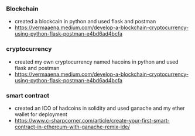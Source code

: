 ### Blockchain
- created a blockcain in python and used flask and postman
- https://vermaaena.medium.com/develop-a-blockchain-cryptocurrency-using-python-flask-postman-e4bd6ad4bcfa

### cryptocurrency 
- created my own cryptocurrency named hacoins in python and used flask and postman
- https://vermaaena.medium.com/develop-a-blockchain-cryptocurrency-using-python-flask-postman-e4bd6ad4bcfa

### smart contract
- created an ICO of hadcoins in solidity and used ganache and my ether wallet for deployment
- https://www.c-sharpcorner.com/article/create-your-first-smart-contract-in-ethereum-with-ganache-remix-ide/
